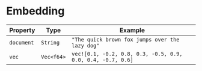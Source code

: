 # Embedding

| Property | Type | Example |
|----------|------|---------|
| `document` | `String` | `"The quick brown fox jumps over the lazy dog"` |
| `vec` | `Vec<f64>` | `vec![0.1, -0.2, 0.8, 0.3, -0.5, 0.9, 0.0, 0.4, -0.7, 0.6]` |